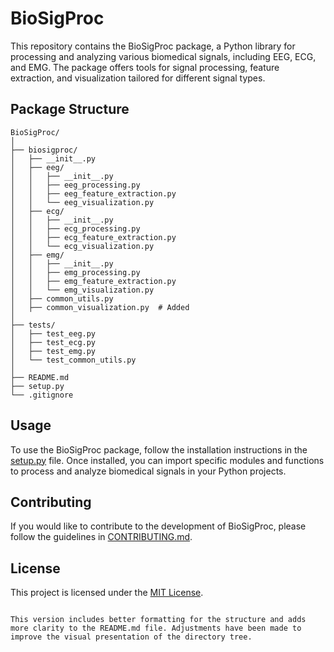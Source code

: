 # BioSigProc

This repository contains the BioSigProc package, a Python library for processing and analyzing various biomedical signals, including EEG, ECG, and EMG. The package offers tools for signal processing, feature extraction, and visualization tailored for different signal types.

## Package Structure

```plaintext
BioSigProc/
│
├── biosigproc/
│   ├── __init__.py
│   ├── eeg/
│   │   ├── __init__.py
│   │   ├── eeg_processing.py
│   │   ├── eeg_feature_extraction.py
│   │   └── eeg_visualization.py
│   ├── ecg/
│   │   ├── __init__.py
│   │   ├── ecg_processing.py
│   │   ├── ecg_feature_extraction.py
│   │   └── ecg_visualization.py
│   ├── emg/
│   │   ├── __init__.py
│   │   ├── emg_processing.py
│   │   ├── emg_feature_extraction.py
│   │   └── emg_visualization.py
│   ├── common_utils.py
│   ├── common_visualization.py  # Added
│
├── tests/
│   ├── test_eeg.py
│   ├── test_ecg.py
│   ├── test_emg.py
│   └── test_common_utils.py
│
├── README.md
├── setup.py
└── .gitignore
```

## Usage

To use the BioSigProc package, follow the installation instructions in the [setup.py](./setup.py) file. Once installed, you can import specific modules and functions to process and analyze biomedical signals in your Python projects.

## Contributing

If you would like to contribute to the development of BioSigProc, please follow the guidelines in [CONTRIBUTING.md](CONTRIBUTING.md).

## License

This project is licensed under the [MIT License](LICENSE).
```

This version includes better formatting for the structure and adds more clarity to the README.md file. Adjustments have been made to improve the visual presentation of the directory tree.
